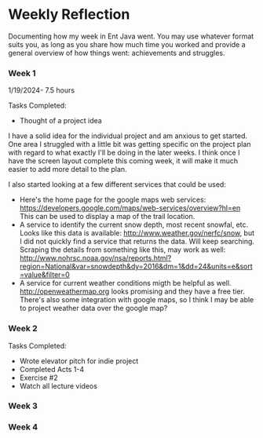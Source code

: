 # Weekly Reflection

Documenting how my week in Ent Java went. You may use whatever format suits you, as long as you share how much time you worked and provide a general overview of how things went: achievements and struggles.


### Week 1

1/19/2024- 7.5 hours

Tasks Completed:
* Thought of a project idea

I have a solid idea for the individual project and am anxious to get started. One area I struggled with a little bit was getting specific on the project plan with regard to what exactly I'll be doing in the later weeks. I think once I have the screen layout complete this coming week, it will make it much easier to add more detail to the plan.

I also started looking at a few different services that could be used:

* Here's the home page for the google maps web services: https://developers.google.com/maps/web-services/overview?hl=en This can be used to display a map of the trail location.
* A service to identify the current snow depth, most recent snowfal, etc.  Looks like this data is available: http://www.weather.gov/nerfc/snow, but I did not quickly find a service that returns the data. Will keep searching. Scraping the details from something like this, may work as well: http://www.nohrsc.noaa.gov/nsa/reports.html?region=National&var=snowdepth&dy=2016&dm=1&dd=24&units=e&sort=value&filter=0
* A service for current weather conditions migth be helpful as well. http://openweathermap.org looks promising and they have a free tier. There's also some integration with google maps, so I think I may be able to project weather data over the google map?

### Week 2
Tasks Completed:
* Wrote elevator pitch for indie project
* Completed Acts 1-4
* Exercise #2 
* Watch all lecture videos

### Week 3

### Week 4
